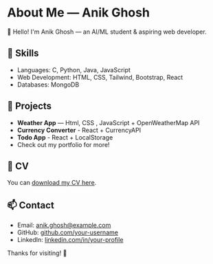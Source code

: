 # About Me — Anik Ghosh

👋 Hello! I'm Anik Ghosh — an AI/ML student & aspiring web developer.

## 🎯 Skills

- Languages: C, Python, Java, JavaScript
- Web Development: HTML, CSS, Tailwind, Bootstrap, React
- Databases: MongoDB

## 📂 Projects

- **Weather App** — Html, CSS , JavaScript + OpenWeatherMap API
- **Currency Converter** - React + CurrencyAPI
- **Todo App** - React + LocalStorage
- Check out my portfolio for more!

## 📄 CV

You can [download my CV here](Anik_Ghosh_CV_Final.docx).

## 📫 Contact

- Email: anik.ghosh@example.com
- GitHub: [github.com/your-username](https://github.com/your-username)
- LinkedIn: [linkedin.com/in/your-profile](https://www.linkedin.com/in/your-profile)

Thanks for visiting! 🎉
